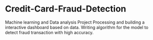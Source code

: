 # Credit-Card-Fraud-Detection
Machine learning and Data analysis Project
Processing and building a interactive dashboard based on data.
Writing algorithm for the model to detect fraud transaction with high accuracy.

